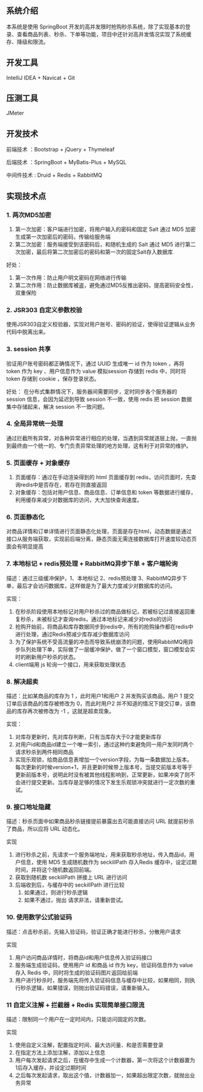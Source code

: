 ## 系统介绍

本系统是使用 SpringBoot 开发的高并发限时抢购秒杀系统，除了实现基本的登录、查看商品列表、秒杀、下单等功能，项目中还针对高并发情况实现了系统缓存、降级和限流。

## 开发工具

IntelliJ IDEA + Navicat + Git 

## 压测工具

JMeter

## 开发技术

前端技术 ：Bootstrap + jQuery + Thymeleaf

后端技术 ：SpringBoot + MyBatis-Plus + MySQL

中间件技术 : Druid + Redis + RabbitMQ

## 实现技术点

### 1. 两次MD5加密

1. 第一次加密：客户端进行加密，将用户输入的密码和固定 Salt 通过 MD5 加密生成第一次加密后的密码，传输给服务端
2. 第二次加密：服务端接受到该密码后，和随机生成的 Salt  通过 MD5 进行第二次加密，最后将第二次加密后的密码和第一次的固定Salt存入数据库

好处：    

1. 第一次作用：防止用户明文密码在网络进行传输
2. 第二次作用：防止数据库被盗，避免通过MD5反推出密码，提高密码安全性，双重保险

### 2. JSR303 自定义参数校验

使用JSR303自定义校验器，实现对用户账号、密码的验证，使得验证逻辑从业务代码中脱离出来。

### 3. session 共享

验证用户账号密码都正确情况下，通过 UUID 生成唯一 id 作为 token ，再将 token 作为 key 、用户信息作为 value 模拟session 存储到 redis 中，同时将 token 存储到 cookie ，保存登录状态。

好处： 在分布式集群情况下，服务器间需要同步，定时同步各个服务器的 session 信息，会因为延迟到导致 session 不一致，使用 redis 把 session 数据集中存储起来，解决 session 不一致问题。

### 4. 全局异常统一处理

通过拦截所有异常，对各种异常进行相应的处理，当遇到异常就逐层上抛，一直抛到最终由一个统一的、专门负责异常处理的地方处理，这有利于对异常的维护。

### 5. 页面缓存 + 对象缓存

1. 页面缓存：通过在手动渲染得到的 html 页面缓存到 redis，访问页面时，先查询redis中是否存在，若存在则直接返回
2. 对象缓存：包括对用户信息、商品信息、订单信息和 token 等数据进行缓存，利用缓存来减少对数据库的访问，大大加快查询速度。

### 6. 页面静态化

对商品详情和订单详情进行页面静态化处理，页面是存在html，动态数据是通过接口从服务端获取，实现前后端分离，静态页面无需连接数据库打开速度较动态页面会有明显提高

### 7. 本地标记 + redis预处理 + RabbitMQ异步下单 + 客户端轮询

描述：通过三级缓冲保护，1、本地标记  2、redis预处理  3、RabbitMQ异步下单，最后才会访问数据库，这样做是为了最大力度减少对数据库的访问。

实现：

1. 在秒杀阶段使用本地标记对用户秒杀过的商品做标记，若被标记过直接返回重复秒杀，未被标记才查询redis，通过本地标记来减少对redis的访问
2. 抢购开始前，将商品和库存数据同步到redis中，所有的抢购操作都在redis中进行处理，通过Redis预减少库存减少数据库访问
3. 为了保护系统不受高流量的冲击而导致系统崩溃的问题，使用RabbitMQ用异步队列处理下单，实际做了一层缓冲保护，做了一个窗口模型，窗口模型会实时的刷新用户秒杀的状态。
4. client端用 js 轮询一个接口，用来获取处理状态

### 8. 解决超卖

描述：比如某商品的库存为 1 ，此时用户1和用户 2 并发购买该商品，用户 1 提交订单后该商品的库存被修改为 0，而此时用户2 并不知道的情况下提交订单，该商品的库存再次被修改为 -1 ，这就是超卖现象。

实现：

1. 对库存更新时，先对库存判断，只有当库存大于0才能更新库存
2. 对用户id和商品id建立一个唯一索引，通过这种约束避免同一用户发同时两个请求秒杀到两件相同商品
3. 实现乐观锁，给商品信息表增加一个version字段，为每一条数据加上版本。每次更新的时候version+1，并且更新时候带上版本号，当提交前版本号等于更新前版本号，说明此时没有被其他线程影响到，正常更新，如果冲突了则不会进行提交更新。当库存是足够的情况下发生乐观锁冲突就进行一定次数的重试。

### 9. 接口地址隐藏

描述：秒杀页面中如果商品秒杀链接提前暴露出去可能直接访问 URL 就提前秒杀了商品，所以应将 URL 动态化。

实现

1. 进行秒杀之前，先请求一个服务端地址，用来获取秒杀地址，传入商品id，用户信息，使用 MD5 生成随机数作为 seckillPath 存入Redis 缓存中，设定过期时间，并将这个随机数返回前端。
2. 获取到随机数 seckillPath 拼接上 URL 进行访问
3. 后端收到后，与缓存中的 seckillPath 进行比较
   1. 如果通过，则进行秒杀逻辑
   2. 如果不通过，抛出 请求非法，请重新尝试。

### 10. 使用数学公式验证码

描述：点击秒杀前，先输入验证码，验证正确才能进行秒杀，分散用户请求

实现

1. 用户访问商品详情时，将商品id和用户信息传入验证码接口
2. 服务端生成验证码，使用用户 id 和商品 id 作为 key，验证码信息作为 value 存入 Redis 中，同时将生成的验证码图片返回给前端
3. 用户进行秒杀时，服务端先将传入验证码信息与缓存中比较，如果相同，则执行秒杀逻辑，如果错误，则抛出验证码错误，请重新输入。

### 11 自定义注解 + 拦截器 + Redis 实现简单接口限流

描述：限制同一个用户在一定时间内，只能访问固定的次数。

实现

1. 使用自定义注解，配置指定时间、最大访问量、和是否需要登录
2. 在指定方法上添加注解，添加以上信息
3. 用户每次发起请求之后，在缓存中生成一个计数器，第一次将这个计数器置为1后存入缓存，并设定过期时间
4. 之后每次发起请求，取出这个值，计数器加一，如果超出限定次数，就抛出业务异常

